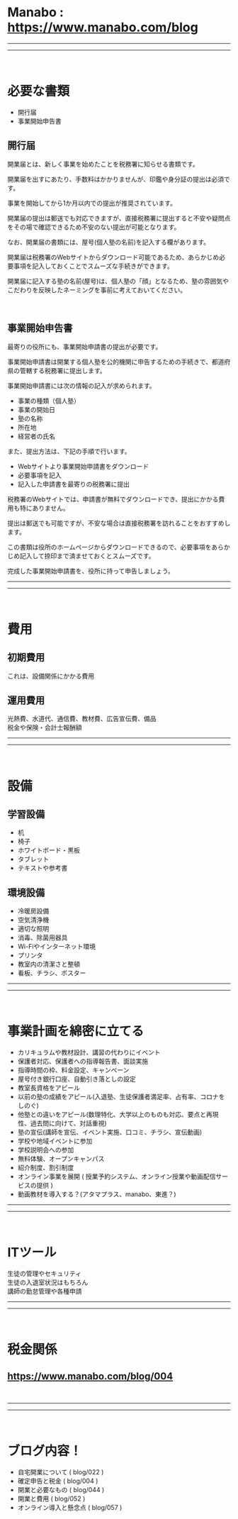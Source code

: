 # Manabo  :  https://www.manabo.com/blog

---
---

<br>

# 必要な書類
- 開行届
- 事業開始申告書

## 開行届
開業届とは、新しく事業を始めたことを税務署に知らせる書類です。  

開業届を出すにあたり、手数料はかかりませんが、印鑑や身分証の提出は必須です。  

事業を開始してから1か月以内での提出が推奨されています。

開業届の提出は郵送でも対応できますが、直接税務署に提出すると不安や疑問点をその場で確認できるため不安のない提出が可能となります。

なお、開業届の書類には、屋号(個人塾の名前)を記入する欄があります。  

開業届は税務署のWebサイトからダウンロード可能であるため、あらかじめ必要事項を記入しておくことでスムーズな手続きができます。  

開業届に記入する塾の名前(屋号)は、個人塾の「顔」となるため、塾の雰囲気やこだわりを反映したネーミングを事前に考えておいてください。

<br>

## 事業開始申告書
最寄りの役所にも、事業開始申請書の提出が必要です。

事業開始申請書は開業する個人塾を公的機関に申告するための手続きで、都道府県の管轄する税務署に提出します。

事業開始申請書には次の情報の記入が求められます。

- 事業の種類（個人塾）
- 事業の開始日
- 塾の名称
- 所在地
- 経営者の氏名

また、提出方法は、下記の手順で行います。

- Webサイトより事業開始申請書をダウンロード
- 必要事項を記入
- 記入した申請書を最寄りの税務署に提出

税務署のWebサイトでは、申請書が無料でダウンロードでき、提出にかかる費用も特にありません。

提出は郵送でも可能ですが、不安な場合は直接税務署を訪れることをおすすめします。

この書類は役所のホームページからダウンロードできるので、必要事項をあらかじめ記入して捺印まで済ませておくとスムーズです。 

完成した事業開始申請書を、役所に持って申告しましょう。

---
---

<br>

# 費用
## 初期費用
これは、設備関係にかかる費用

## 運用費用
光熱費、水道代、通信費、教材費、広告宣伝費、備品  
税金や保険・会計士報酬額

---
---

<br>

# 設備
## 学習設備
- 机
- 椅子
- ホワイトボード・黒板
- タブレット
- テキストや参考書

## 環境設備
- 冷暖房設備
- 空気清浄機
- 適切な照明
- 消毒、除菌用器具
- Wi-Fiやインターネット環境
- プリンタ
- 教室内の清潔さと整頓
- 看板、チラシ、ポスター

---
---

<br>

# 事業計画を綿密に立てる
- カリキュラムや教材設計、講習の代わりにイベント
- 保護者対応、保護者への指導報告書、面談実施
- 指導時間の枠、料金設定、キャンペーン
- 屋号付き銀行口座、自動引き落としの設定
- 教室長資格をアピール
- 以前の塾の成績をアピール(入退塾、生徒保護者満足率、占有率、コロナをしのぐ)
- 他塾との違いをアピール(数理特化、大学以上のものも対応、要点と再現性、過去問に向けて、対話重視)
- 塾の宣伝(講師を宣伝、イベント実施、口コミ、チラシ、宣伝動画)
- 学校や地域イベントに参加
- 学校説明会への参加
- 無料体験、オープンキャンパス
- 紹介制度、割引制度
- オンライン事業を展開 ( 授業予約システム、オンライン授業や動画配信サービスの提供 )
- 動画教材を導入する？(アタマプラス、manabo、東進？)

---
---

<br>

# ITツール
生徒の管理やセキュリティ  
生徒の入退室状況はもちろん  
講師の勤怠管理や各種申請  

---
---

<br>

# 税金関係
## https://www.manabo.com/blog/004

<br>

---
---

<br>

# ブログ内容！
- 自宅開業について ( blog/022 )
- 確定申告と税金 ( blog/004 )
- 開業と必要なもの ( blog/044 )
- 開業と費用 ( blog/052 )
- オンライン導入と懸念点 ( blog/057 )
